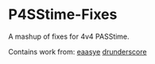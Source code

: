 # P4SStime-Fixes
A mashup of fixes for 4v4 PASStime.

Contains work from:
[eaasye](https://github.com/eaasye/passtime/tree/master/addons/sourcemod/plugins)
[drunderscore](https://github.com/drunderscore/SourcemodPlugins/blob/master/fix_uber_wearoff_condition.sp)
